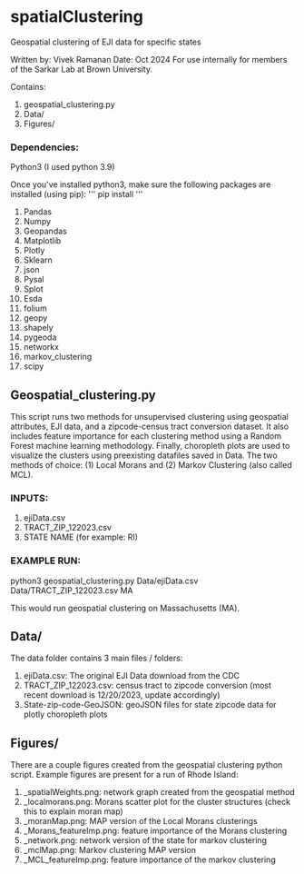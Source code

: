# spatialClustering
Geospatial clustering of EJI data for specific states

Written by: Vivek Ramanan
Date: Oct 2024
For use internally for members of the Sarkar Lab at Brown University. 

Contains: 
1. geospatial_clustering.py
2. Data/
3. Figures/

### Dependencies: 
Python3 (I used python 3.9)

Once you've installed python3, make sure the following packages are installed (using pip): 
'''
pip install <package>
'''
1. Pandas
2. Numpy
3. Geopandas
4. Matplotlib
5. Plotly
6. Sklearn
7. json
8. Pysal
9. Splot
10. Esda
11. folium
12. geopy
13. shapely
14. pygeoda
15. networkx
16. markov_clustering
17. scipy 

## Geospatial_clustering.py 

This script runs two methods for unsupervised clustering using geospatial attributes, EJI data, and a zipcode-census tract conversion dataset. It also includes feature importance for each clustering method using a Random Forest machine learning methodology. Finally, choropleth plots are used to visualize the clusters using preexisting datafiles saved in Data. 
The two methods of choice: (1) Local Morans and (2) Markov Clustering (also called MCL). 

### INPUTS: 
1. ejiData.csv
2. TRACT_ZIP_122023.csv
3. STATE NAME (for example: RI)

### EXAMPLE RUN: 
python3 geospatial_clustering.py Data/ejiData.csv Data/TRACT_ZIP_122023.csv MA

This would run geospatial clustering on Massachusetts (MA).

## Data/

The data folder contains 3 main files / folders: 
1. ejiData.csv: The original EJI Data download from the CDC
2. TRACT_ZIP_122023.csv: census tract to zipcode conversion (most recent download is 12/20/2023, update accordingly)
3. State-zip-code-GeoJSON: geoJSON files for state zipcode data for plotly choropleth plots

## Figures/

There are a couple figures created from the geospatial clustering python script. Example figures are present for a run of Rhode Island: 
1. <state>_spatialWeights.png: network graph created from the geospatial method
2. <state>_localmorans.png: Morans scatter plot for the cluster structures (check this to explain moran map)
3. <state>_moranMap.png: MAP version of the Local Morans clusterings
4. <state>_Morans_featureImp.png: feature importance of the Morans clustering
5. <state>_network.png: network version of the state for markov clustering
6. <state>_mclMap.png: Markov clustering MAP version
7. <state>_MCL_featureImp.png: feature importance of the markov clustering
